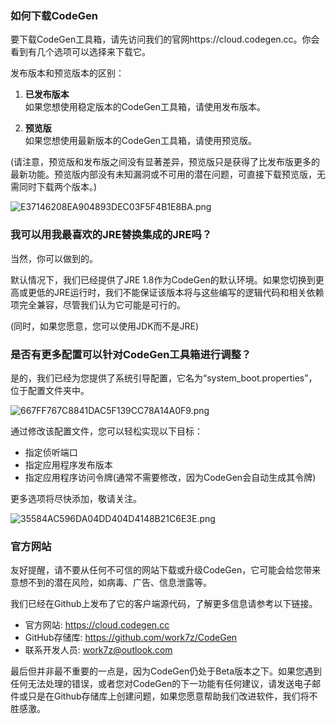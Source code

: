 ### 如何下载CodeGen

要下载CodeGen工具箱，请先访问我们的官网https://cloud.codegen.cc。你会看到有几个选项可以选择来下载它。

发布版本和预览版本的区别：

1. **已发布版本**  
   如果您想使用稳定版本的CodeGen工具箱，请使用发布版本。

2. **预览版**  
   如果您想使用最新版本的CodeGen工具箱，请使用预览版。

(请注意，预览版和发布版之间没有显著差异，预览版只是获得了比发布版更多的最新功能。预览版内部没有未知漏洞或不可用的潜在问题，可直接下载预览版，无需同时下载两个版本。)

![E37146208EA904893DEC03F5F4B1E8BA.png](https://cloud.codegen.cc/res/E37146208EA904893DEC03F5F4B1E8BA.png)

### 我可以用我最喜欢的JRE替换集成的JRE吗？

当然，你可以做到的。

默认情况下，我们已经提供了JRE 1.8作为CodeGen的默认环境。如果您切换到更高或更低的JRE运行时，我们不能保证该版本将与这些编写的逻辑代码和相关依赖项完全兼容，尽管我们认为它可能是可行的。

(同时，如果您愿意，您可以使用JDK而不是JRE)

### 是否有更多配置可以针对CodeGen工具箱进行调整？

是的，我们已经为您提供了系统引导配置，它名为“system_boot.properties”，位于配置文件夹中。

![667FF767C8841DAC5F139CC78A14A0F9.png](https://cloud.codegen.cc/res/667FF767C8841DAC5F139CC78A14A0F9.png)

通过修改该配置文件，您可以轻松实现以下目标：

- 指定侦听端口
- 指定应用程序发布版本
- 指定应用程序访问令牌(通常不需要修改，因为CodeGen会自动生成其令牌)

更多选项将尽快添加，敬请关注。

![35584AC596DA04DD404D4148B21C6E3E.png](https://cloud.codegen.cc/res/35584AC596DA04DD404D4148B21C6E3E.png)

### 官方网站

友好提醒，请不要从任何不可信的网站下载或升级CodeGen，它可能会给您带来意想不到的潜在风险，如病毒、广告、信息泄露等。

我们已经在Github上发布了它的客户端源代码，了解更多信息请参考以下链接。

- 官方网站: https://cloud.codegen.cc
- GitHub存储库: https://github.com/work7z/CodeGen
- 联系开发人员: work7z@outlook.com

最后但并非最不重要的一点是，因为CodeGen仍处于Beta版本之下。如果您遇到任何无法处理的错误，或者您对CodeGen的下一功能有任何建议，请发送电子邮件或只是在Github存储库上创建问题，如果您愿意帮助我们改进软件，我们将不胜感激。
